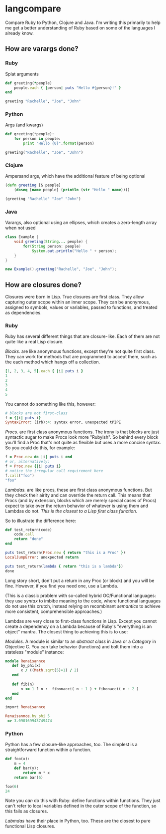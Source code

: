 # langcompare

Compare Ruby to Python, Clojure and Java. I'm writing this primarily to help me get a better understanding of Ruby based on some of the languages I already know.

## How are varargs done?

### Ruby

Splat arguments

```ruby
def greeting(*people)
    people.each { |person| puts "Hello #{person}!" }
end

greeting "Rachelle", "Joe", "John"
```

### Python

Args (and kwargs)

```python
def greeting(*people):
    for person in people:
        print "Hello {0}".format(person)

greeting("Rachelle", "Joe", "John")
```

### Clojure 

Ampersand args, which have the additional feature of being optional

```clojure
(defn greeting [& people]
    (doseq [name people] (println (str "Hello " name))))

(greeting "Rachelle" "Joe" "John")
```

### Java

Varargs, also optional using an ellipses, which creates a zero-length array when not used 

```java
class Example {
    void greeting(String... people) {
        for(String person: people)
            System.out.println("Hello " + person);
    }
}

new Example().greeting("Rachelle", "Joe", "John");
```

## How are closures done?

Closures were born in Lisp. True closures are first class. They allow capturing outer scope within an inner scope. They can be anonymous, assigned to symbols, values or variables, passed to functions, and treated as dependencies.

### Ruby

Ruby has several different things that are closure-like. Each of them are not quite like a real Lisp closure.

*Blocks.* are like anonymous functions, except they're not quite first class. They can work for methods that are programmed to accept them, such as the each method which hangs off a collection.

```ruby
[1, 2, 3, 4, 5].each { |i| puts i }
1
2
3
4
5
```

You cannot do something like this, however:

```ruby
# blocks are not first-class
f = {|i| puts i}
SyntaxError: (irb):4: syntax error, unexpected tPIPE
```

*Procs.* are first class anonymous functions. The irony is that blocks are just syntactic sugar to make Procs look more
"Rubyish". So behind every block you'll find a Proc that's not quite as flexible but uses a more concise syntax. So
you could do this, for example:

```ruby
f = Proc.new do |i| puts i end
# or, alternatively:
f = Proc.new {|i| puts i}
# notice the irregular call requirement here
f.call("foo")
"foo"
```

*Lambdas.* are like procs, these are first class anonymous functions. But they check their airity and can override the return call. This means that Procs (and by extension, blocks which are merely special cases of Procs) expect to take over the return behavior of whatever is using them and Lambdas do not. _This is the closest to a Lisp first class function._

So to illustrate the difference here:

```ruby
def test_return(code)
    code.call
    return "done"
end

puts test_return(Proc.new { return "this is a Proc" })
LocalJumpError: unexpected return

puts test_return(lambda { return "this is a lambda"})
done
```

Long story short, don't put a return in any Proc (or block) and you will be fine. However, if you find you need one, use a Lambda.

(This is a classic problem with so-called hybrid OO/Functional languages: they use _syntax_ to imbibe meaning to the code, where functional languages do not use this crutch, instead relying on recombinant _semantics_ to achieve more consistent, comprehensible approaches.)

Lambdas are very close to first-class functions in Lisp. Except you cannot create a dependency on a Lambda because of Ruby's "everything is an object" mantra. The closest thing to achieving this is to use:

*Modules.* A module is similar to an _abstract class_ in Java or a _Category_ in Objective C. You can take behavior (functions) and bolt them into a stateless "module" instance:

```ruby
module Renaisannce
   def by_phi(x)
       x / ((Math.sqrt(5)+1) / 2)
   end
   
   def fib(n)
       n <= 1 ? n :  fibonacci( n - 1 ) + fibonacci( n - 2 ) 
   end
end

import Renaisannce

Renaisannce.by_phi 5
 => 3.090169943749474
```


### Python

Python has a few closure-like approaches, too. The simplest is a straightforward function within a function.

```python
def foo(x):
    m = 4
    def bar(y):
        return m * x
    return bar(6)

foo(6)
24
```

Note you _can_ do this with Ruby: define functions within functions. They just can't refer to local variables defined in the outer scope of the function, so this fails as closures.

*Labmdas* have their place in Python, too. These are the closest to pure functional Lisp closures.


